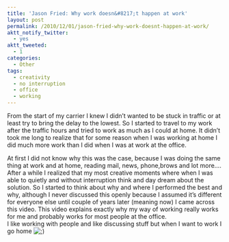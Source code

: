 ```yaml
---
title: 'Jason Fried: Why work doesn&#8217;t happen at work'
layout: post
permalink: /2010/12/01/jason-fried-why-work-doesnt-happen-at-work/
aktt_notify_twitter:
  - yes
aktt_tweeted:
  - 1
categories:
  - Other
tags:
  - creativity
  - no interruption
  - office
  - working
---
```

From the start of my carrier I knew I didn&#8217;t wanted to be stuck in traffic or at least try to bring the delay to the lowest. So I started to travel to my work after the traffic hours and tried to work as much as I could at home. It didn&#8217;t took me long to realize that for some reason when I was working at home I did much more work than I did when I was at work at the office.<!--more-->

At first I did not know why this was the case, because I was doing the same thing at work and at home, reading mail, news, phone,brows and lot more&#8230;. After a while I realized that my most creative moments where when I was able to quietly and without interruption think and day dream about the solution. So I started to think about why and where I performed the best and why, although I never discussed this openly because I assumed it&#8217;s different for everyone else until couple of years later (meaning now) I came across this video. This video explains exactly why my way of working really works for me and probably works for most people at the office.  
I like working with people and like discussing stuff but when I want to work I go home <img src='http://blog.coralic.nl/wp-includes/images/smilies/icon_wink.gif' alt=';)' class='wp-smiley' />